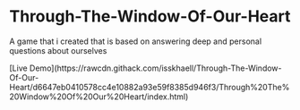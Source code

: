 # Through-The-Window-Of-Our-Heart
<p>A game that i created that is based on answering deep and personal questions about ourselves</p>
[Live Demo](https://rawcdn.githack.com/isskhaell/Through-The-Window-Of-Our-Heart/d6647eb0410578cc4e10882a93e59f8385d946f3/Through%20The%20Window%20Of%20Our%20Heart/index.html)
